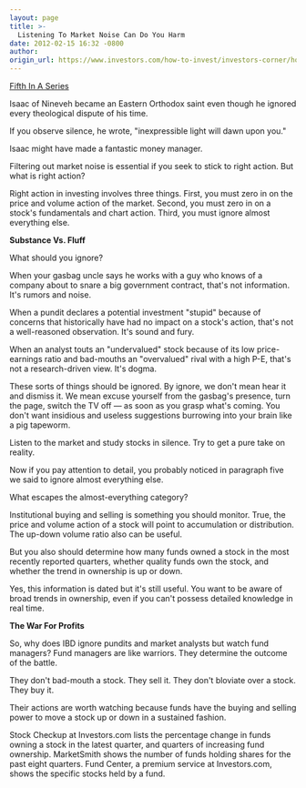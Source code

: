 ```yaml
---
layout: page
title: >-
  Listening To Market Noise Can Do You Harm
date: 2012-02-15 16:32 -0800
author:
origin_url: https://www.investors.com/how-to-invest/investors-corner/how-to-invest-ignore-stock-chatter/
---
```


[Fifth In A Series](http://investors.com/meetbigmoney)

Isaac of Nineveh became an Eastern Orthodox saint even though he ignored every theological dispute of his time.

If you observe silence, he wrote, "inexpressible light will dawn upon you."

Isaac might have made a fantastic money manager.

Filtering out market noise is essential if you seek to stick to right action. But what is right action?

Right action in investing involves three things. First, you must zero in on the price and volume action of the market. Second, you must zero in on a stock's fundamentals and chart action. Third, you must ignore almost everything else.

**Substance Vs. Fluff**

What should you ignore?

When your gasbag uncle says he works with a guy who knows of a company about to snare a big government contract, that's not information. It's rumors and noise.

When a pundit declares a potential investment "stupid" because of concerns that historically have had no impact on a stock's action, that's not a well-reasoned observation. It's sound and fury.

When an analyst touts an "undervalued" stock because of its low price-earnings ratio and bad-mouths an "overvalued" rival with a high P-E, that's not a research-driven view. It's dogma.

These sorts of things should be ignored. By ignore, we don't mean hear it and dismiss it. We mean excuse yourself from the gasbag's presence, turn the page, switch the TV off — as soon as you grasp what's coming. You don't want insidious and useless suggestions burrowing into your brain like a pig tapeworm.

Listen to the market and study stocks in silence. Try to get a pure take on reality.

Now if you pay attention to detail, you probably noticed in paragraph five we said to ignore almost everything else.

What escapes the almost-everything category?

Institutional buying and selling is something you should monitor. True, the price and volume action of a stock will point to accumulation or distribution. The up-down volume ratio also can be useful.

But you also should determine how many funds owned a stock in the most recently reported quarters, whether quality funds own the stock, and whether the trend in ownership is up or down.

Yes, this information is dated but it's still useful. You want to be aware of broad trends in ownership, even if you can't possess detailed knowledge in real time.

**The War For Profits**

So, why does IBD ignore pundits and market analysts but watch fund managers? Fund managers are like warriors. They determine the outcome of the battle.

They don't bad-mouth a stock. They sell it. They don't bloviate over a stock. They buy it.

Their actions are worth watching because funds have the buying and selling power to move a stock up or down in a sustained fashion.

Stock Checkup at Investors.com lists the percentage change in funds owning a stock in the latest quarter, and quarters of increasing fund ownership. MarketSmith shows the number of funds holding shares for the past eight quarters. Fund Center, a premium service at Investors.com, shows the specific stocks held by a fund.
